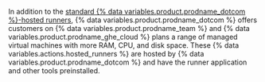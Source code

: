 In addition to the [standard {% data variables.product.prodname_dotcom %}-hosted runners](/actions/using-github-hosted-runners/about-github-hosted-runners#supported-runners-and-hardware-resources), {% data variables.product.prodname_dotcom %} offers customers on {% data variables.product.prodname_team %} and {% data variables.product.prodname_ghe_cloud %} plans a range of managed virtual machines with more RAM, CPU, and disk space. These {% data variables.actions.hosted_runners %} are hosted by {% data variables.product.prodname_dotcom %} and have the runner application and other tools preinstalled.
